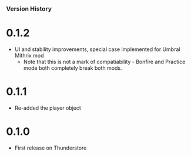﻿### Version History

# 0.1.2
- UI and stability improvements, special case implemented for Umbral Mithrix mod
    - Note that this is not a mark of compatiability - Bonfire and Practice mode both completely break both mods.
    
# 0.1.1
- Re-added the player object

# 0.1.0
- First release on Thunderstore